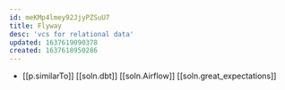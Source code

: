 ```yaml
---
id: meKMp4lmey92JjyPZSuU7
title: Flyway
desc: 'vcs for relational data'
updated: 1637619090378
created: 1637618950286
---
```


- [[p.similarTo]] [[soln.dbt]] [[soln.Airflow]] [[soln.great_expectations]]
